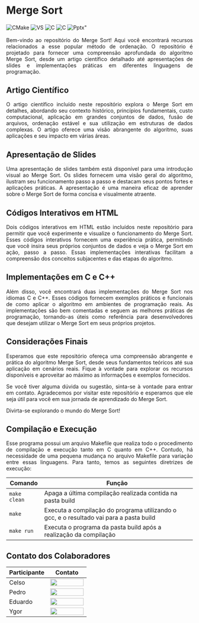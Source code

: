 # Merge Sort

<div style="display: inline_block">
  
  <img align="center" alt="CMake" src="https://img.shields.io/badge/Linux-FCC624?style=for-the-badge&logo=linux&logoColor=black" />
  <img align="center" alt="VS" src="https://img.shields.io/badge/Visual_Studio_Code-0078D4?style=for-the-badge&logo=visual%20studio%20code&logoColor=white" />
  <img align="center" alt="C" src="https://img.shields.io/badge/C-00599C?style=for-the-badge&logo=c&logoColor=white" />
  <img align="center" alt="C" src="https://img.shields.io/badge/Overleaf-47A141?style=for-the-badge&logo=Overleaf&logoColor=white" />
  <img align="center" alt=Pptx" src="https://img.shields.io/badge/Microsoft_PowerPoint-B7472A?style=for-the-badge&logo=microsoft-powerpoint&logoColor=white" />
  
</div><br/>

<div align="justify">           
Bem-vindo ao repositório do Merge Sort! Aqui você encontrará recursos relacionados a esse popular método de ordenação. O repositório é projetado para fornecer uma compreensão aprofundada do algoritmo Merge Sort, desde um artigo científico detalhado até apresentações de slides e implementações práticas em diferentes linguagens de programação.
</div>
                    
## Artigo Científico

<div align="justify">
O artigo científico incluído neste repositório explora o Merge Sort em detalhes, abordando seu contexto histórico, princípios fundamentais, custo computacional, aplicação em grandes conjuntos de dados, fusão de arquivos, ordenação estável e sua utilização em estruturas de dados complexas. O artigo oferece uma visão abrangente do algoritmo, suas aplicações e seu impacto em várias áreas.
</div>
                    
## Apresentação de Slides
                    
<div align="justify">
Uma apresentação de slides também está disponível para uma introdução visual ao Merge Sort. Os slides fornecem uma visão geral do algoritmo, ilustram seu funcionamento passo a passo e destacam seus pontos fortes e aplicações práticas. A apresentação é uma maneira eficaz de aprender sobre o Merge Sort de forma concisa e visualmente atraente.
</div>
                    
## Códigos Interativos em HTML
                    
<div align="justify">
Dois códigos interativos em HTML estão incluídos neste repositório para permitir que você experimente e visualize o funcionamento do Merge Sort. Esses códigos interativos fornecem uma experiência prática, permitindo que você insira seus próprios conjuntos de dados e veja o Merge Sort em ação, passo a passo. Essas implementações interativas facilitam a compreensão dos conceitos subjacentes e das etapas do algoritmo.
</div>
                    
## Implementações em C e C++
                    
<div align="justify">
Além disso, você encontrará duas implementações do Merge Sort nos idiomas C e C++. Esses códigos fornecem exemplos práticos e funcionais de como aplicar o algoritmo em ambientes de programação reais. As implementações são bem comentadas e seguem as melhores práticas de programação, tornando-as úteis como referência para desenvolvedores que desejam utilizar o Merge Sort em seus próprios projetos.
</div>
                    
## Considerações Finais
                    
<div align="justify">
Esperamos que este repositório ofereça uma compreensão abrangente e prática do algoritmo Merge Sort, desde seus fundamentos teóricos até sua aplicação em cenários reais. Fique à vontade para explorar os recursos disponíveis e aproveitar ao máximo as informações e exemplos fornecidos.

Se você tiver alguma dúvida ou sugestão, sinta-se à vontade para entrar em contato. Agradecemos por visitar este repositório e esperamos que ele seja útil para você em sua jornada de aprendizado do Merge Sort.

Divirta-se explorando o mundo do Merge Sort!
</div>
                    
## Compilação e Execução 

<p align="justify">
Esse programa possui um arquivo Makefile que realiza todo o procedimento de compilação e execução tanto em C quanto em C++. Contudo, há necessidade de uma pequena mudança no arquivo Makefile para variação entre essas linguagens. Para tanto, temos as seguintes diretrizes de execução:
</p>

| Comando                |  Função                                                                                               |                     
| -----------------------| ------------------------------------------------------------------------------------------------------|
|  `make clean`          | Apaga a última compilação realizada contida na pasta build                                            |
|  `make`                | Executa a compilação do programa utilizando o gcc, e o resultado vai para a pasta build               |
|  `make run`            | Executa o programa da pasta build após a realização da compilação                                     |
                    
## Contato dos Colaboradores

| Participante           |  Contato                                                                                               |                     
| -----------------------| ------------------------------------------------------------------------------------------------------|
|  Celso                 | <a href="https://t.me/celso_vsf"><img align="center" height="20px" width="90px" src="https://img.shields.io/badge/Telegram-2CA5E0?style=for-the-badge&logo=telegram&logoColor=white"/>                                       			       |
|  Pedro                 | <a href="https://t.me/phpdias"><img align="center" height="20px" width="90px" src="https://img.shields.io/badge/Telegram-2CA5E0?style=for-the-badge&logo=telegram&logoColor=white"/>                                       			       |
|  Eduardo               | <a href="https://t.me/"><img align="center" height="20px" width="90px" src="https://img.shields.io/badge/Telegram-2CA5E0?style=for-the-badge&logo=telegram&logoColor=white"/>                                       			       |
|  Ygor               | <a href="https://t.me/"><img align="center" height="20px" width="90px" src="https://img.shields.io/badge/Telegram-2CA5E0?style=for-the-badge&logo=telegram&logoColor=white"/>                                       			       |
